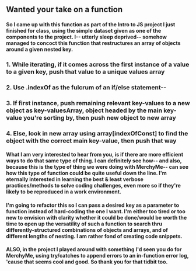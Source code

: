 ## Wanted your take on a function

#### So I came up with this function as part of the Intro to JS project I just finished for class, using the simple dataset given as one of the components to the project. I-- utterly sleep deprived-- somehow managed to concoct this function that restructures an array of objects around a given nested key.

### 1. While iterating, if it comes across the first instance of a value to a given key, push that value to a unique values array
### 2. Use .indexOf as the fulcrum of an if/else statement--
### 3. If first instance, push remaining relevant key-values to a new object as key-valuesArray, object headed by the main key-value you're sorting by, then push new object to new array
### 4. Else, look in new array using array[indexOfConst] to find the object with the correct main key-value, then push that way

#### What I am very interested to hear from you, is if there are more efficient ways to do that same type of thing. I can definitely see how-- and also, because this is the type of thing we were doing with MerchyMe-- can see how this type of function could be quite useful down the line. I'm eternally interested in learning the best & least verbose practices/methods to solve coding challenges, even more so if they're likely to be reproduced in a work environment.

#### I'm going to refactor this so I can pass a desired key as a parameter to function instead of hard-coding the one I want. I'm either too tired or too new to envision with clarity whether it could be done/would be worth the time to open up the versatility of such a function to search thru differently-structured combinations of objects and arrays, and of different lengths of nesting. I am rather fond of creating code snippets.


#### ALSO, in the project I played around with something I'd seen you do for MerchyMe, using try/catches to append errors to an in-function error log, 'cause that seems cool and good. So thank you for that tidbit too.